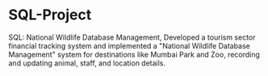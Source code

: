 # SQL-Project
SQL: National Wildlife Database Management, 
Developed a tourism sector financial tracking system and implemented a "National Wildlife Database Management" system for destinations like Mumbai Park and Zoo, recording and updating animal, staff, and location details.
